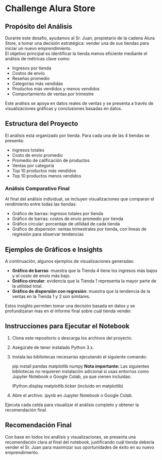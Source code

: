 # Challenge Alura Store

## Propósito del Análisis

Durante este desafío, ayudamos al Sr. Juan, propietario de la cadena Alura Store, a tomar una decisión estratégica: vender una de sus tiendas para iniciar un nuevo emprendimiento.  
El objetivo principal es identificar la tienda menos eficiente mediante el análisis de métricas clave como:

- Ingresos por tienda  
- Costos de envío  
- Reseñas promedio  
- Categorías más vendidas  
- Productos más vendidos y menos vendidos  
- Comportamiento de ventas por trimestre

Este análisis se apoya en datos reales de ventas y se presenta a través de visualizaciones gráficas y conclusiones basadas en datos.


## Estructura del Proyecto

El análisis está organizado por tienda. Para cada una de las 4 tiendas se presenta:

- Ingresos totales  
- Costo de envío promedio  
- Promedio de calificación de productos  
- Ventas por categoría  
- Top 10 productos más vendidos  
- Top 10 productos menos vendidos  

### Análisis Comparativo Final

Al final del análisis individual, se incluyen visualizaciones que comparan el rendimiento entre todas las tiendas:

- Gráfico de barras: ingresos totales por tienda  
- Gráfico de barras: costos de envío promedio por tienda  
- Gráfico circular: porcentaje de utilidad de cada tienda  
- Gráfico de dispersión: ventas trimestrales por tienda, con líneas de regresión para observar tendencias

## Ejemplos de Gráficos e Insights

A continuación, algunos ejemplos de visualizaciones generadas:

- **Gráfico de barras**: muestra que la Tienda 4 tiene los ingresos más bajos y el costo de envío más bajo.
- **Gráfico circular**: evidencia que la Tienda 1 representa la mayor parte de la utilidad total.
- **Gráfico de dispersión con regresión**: muestra que la tendencia de la ventas en la Tienda 1 y 2 son similares.

Estos insights permiten tomar una decisión basada en datos y se profundizaran mas en el informe final sobre cuál tienda vender.

## Instrucciones para Ejecutar el Notebook

1. Clona este repositorio o descarga los archivos del proyecto.

2. Asegúrate de tener instalado Python 3.x.

3. Instala las bibliotecas necesarias ejecutando el siguiente comando:

    pip install pandas matplotlib numpy
    **Nota importante:** Las siguientes bibliotecas no requieren instalación adicional si usas entornos como Jupyter Notebook o Google Colab, ya que vienen incluidas:

    IPython.display
    matplotlib.ticker (incluido en matplotlib)

4. Abre el archivo .ipynb en Jupyter Notebook o Google Colab.

Ejecuta cada celda para visualizar el análisis completo y obtener la recomendación final.

## Recomendación Final

Con base en todos los análisis y visualizaciones, se presenta una recomendación clara al final del notebook, justificando cuál tienda debería vender el Sr. Juan para maximizar sus oportunidades de éxito en su nuevo emprendimiento.

